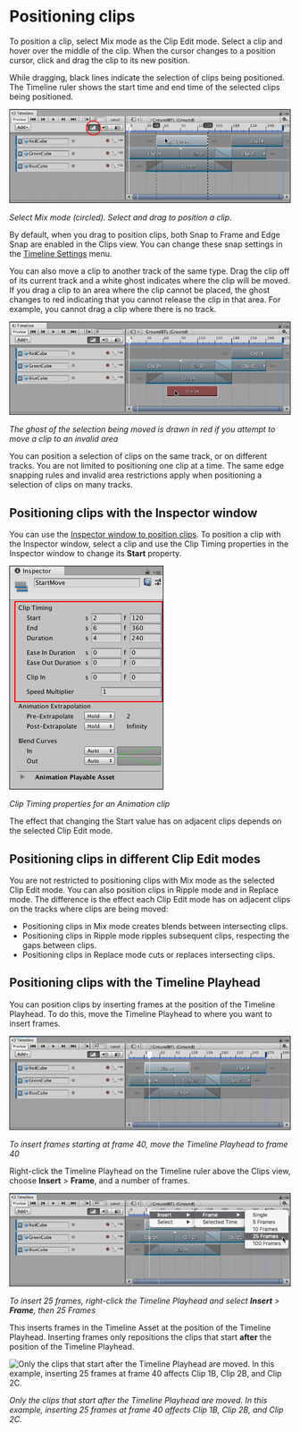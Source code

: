 # Positioning clips

To position a clip, select Mix mode as the Clip Edit mode. Select a clip and hover over the middle of the clip. When the cursor changes to a position cursor, click and drag the clip to its new position.

While dragging, black lines indicate the selection of clips being positioned. The Timeline ruler shows the start time and end time of the selected clips being positioned.

![Select Mix mode (circled). Select and drag to position a clip.](images/timeline_clips_positioning.png)

_Select Mix mode (circled). Select and drag to position a clip._

By default, when you drag to position clips, both Snap to Frame and Edge Snap are enabled in the Clips view. You can change these snap settings in the [Timeline Settings](tl_settings.md) menu.

You can also move a clip to another track of the same type. Drag the clip off of its current track and a white ghost indicates where the clip will be moved. If you drag a clip to an area where the clip cannot be placed, the ghost changes to red indicating that you cannot release the clip in that area. For example, you cannot drag a clip where there is no track. 

![The ghost of the selection being moved is drawn in red if you attempt to move a clip to an invalid area](images/timeline_clips_position_invalid.png)

_The ghost of the selection being moved is drawn in red if you attempt to move a clip to an invalid area_

You can position a selection of clips on the same track, or on different tracks. You are not limited to positioning one clip at a time. The same edge snapping rules and invalid area restrictions apply when positioning a selection of clips on many tracks.

## Positioning clips with the Inspector window

You can use the [Inspector window to position clips](insp_clp.md). To position a clip with the Inspector window, select a clip and use the Clip Timing properties in the Inspector window to change its **Start** property.

![Clip Timing properties for an Animation clip](images/timeline_clips_anim_clip_timing.png)

_Clip Timing properties for an Animation clip_

The effect that changing the Start value has on adjacent clips depends on the selected Clip Edit mode.

## Positioning clips in different Clip Edit modes

You are not restricted to positioning clips with Mix mode as the selected Clip Edit mode. You can also position clips in Ripple mode and in Replace mode. The difference is the effect each Clip Edit mode has on adjacent clips on the tracks where clips are being moved:

* Positioning clips in Mix mode creates blends between intersecting clips.
* Positioning clips in Ripple mode ripples subsequent clips, respecting the gaps between clips.
* Positioning clips in Replace mode cuts or replaces intersecting clips.

## Positioning clips with the Timeline Playhead

You can position clips by inserting frames at the position of the Timeline Playhead. To do this, move the Timeline Playhead to where you want to insert frames.

![To insert frames starting at frame 40, move the Timeline Playhead to frame 40](images/timeline_playhead_insert_before.png)

_To insert frames starting at frame 40, move the Timeline Playhead to frame 40_

Right-click the Timeline Playhead on the Timeline ruler above the Clips view, choose **Insert** &gt; **Frame**, and a number of frames. 

![To insert 25 frames, right-click the Timeline Playhead and select **Insert** &gt; **Frame**, then 25 Frames](images/timeline_playhead_insert_menu.png)

_To insert 25 frames, right-click the Timeline Playhead and select **Insert** &gt; **Frame**, then 25 Frames_

This inserts frames in the Timeline Asset at the position of the Timeline Playhead. Inserting frames only repositions the clips that start **after** the position of the Timeline Playhead.

![Only the clips that start after the Timeline Playhead are moved. In this example, inserting 25 frames at frame 40 affects Clip 1B, Clip 2B, and Clip 2C.](images/timeline_playhead_insert_25_after.png)

_Only the clips that start after the Timeline Playhead are moved. In this example, inserting 25 frames at frame 40 affects Clip 1B, Clip 2B, and Clip 2C._

